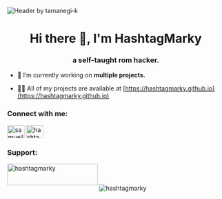 ![Header by tamanegi-k](https://github.com/HashtagMarky/Labradorescent-Lights/blob/main/pokémon-types.png)

<h1 align="center">Hi there 👋, I'm HashtagMarky</h1>
<h3 align="center">a self-taught rom hacker.</h3>

- 🔭 I’m currently working on **multiple projects.**

- 👨‍💻 All of my projects are available at [https://hashtagmarky.github.io](https://hashtagmarky.github.io)

<h3 align="left">Connect with me:</h3>
<p align="left">
<a href="https://twitter.com/samuellmark" target="blank"><img align="center" src="https://raw.githubusercontent.com/rahuldkjain/github-profile-readme-generator/master/src/images/icons/Social/twitter.svg" alt="samuellmark" height="30" width="40" /></a>
<a href="https://www.youtube.com/c/hashtagmarky5953" target="blank"><img align="center" src="https://raw.githubusercontent.com/rahuldkjain/github-profile-readme-generator/master/src/images/icons/Social/youtube.svg" alt="hashtagmarky5953" height="30" width="40" /></a>
</p>

<h3 align="left">Support:</h3>
<p><a href="https://ko-fi.com/hashtagmarky"> <img align="left" src="https://cdn.ko-fi.com/cdn/kofi3.png?v=3" height="50" width="210" alt="hashtagmarky" /></a></p><br><br>

<p><img align="center" src="https://github-readme-streak-stats.herokuapp.com/?user=hashtagmarky&" alt="hashtagmarky" /></p>
